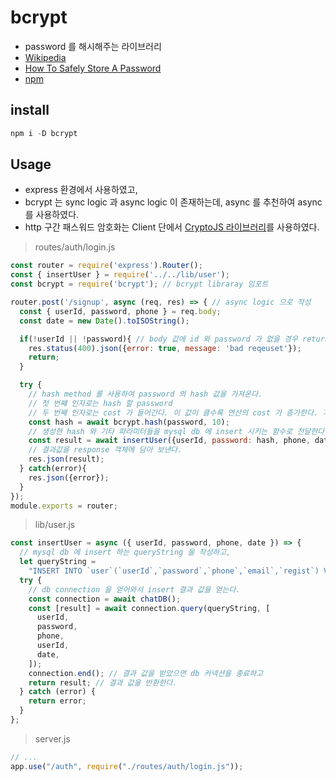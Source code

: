 # bcrypt
+ password 를 해시해주는 라이브러리
+ [Wikipedia](https://en.wikipedia.org/wiki/Bcrypt)
+ [How To Safely Store A Password](https://codahale.com/how-to-safely-store-a-password/)
+ [npm](https://www.npmjs.com/package/bcrypt)

## install
``` javascript
npm i -D bcrypt
```

## Usage
+ express 환경에서 사용하였고,
+ bcrypt 는 sync logic 과 async logic 이 존재하는데, async 를 추천하여 async 를 사용하였다.
+ http 구간 패스워드 암호화는 Client 단에서 [CryptoJS 라이브러리](https://github.com/seodevv/dev-note/blob/main/react/CryptoJS.md)를 사용하였다.
> routes/auth/login.js
``` javascript
const router = require('express').Router();
const { insertUser } = require('../../lib/user');
const bcrypt = require('bcrypt'); // bcrypt libraray 임포트

router.post('/signup', async (req, res) => { // async logic 으로 작성
  const { userId, password, phone } = req.body;
  const date = new Date().toISOString();

  if(!userId || !password){ // body 값에 id 와 password 가 없을 경우 return
    res.status(400).json({error: true, message: 'bad reqeuset'});
    return;
  }

  try {
    // hash method 를 사용하여 password 의 hash 값을 가져온다.
    // 첫 번쨰 인자로는 hash 할 password
    // 두 번째 인자로는 cost 가 들어간다. 이 값이 클수록 연산의 cost 가 증가한다. 기본 값은 10
    const hash = await bcrypt.hash(password, 10); 
    // 생성한 hash 와 기타 파라미터들을 mysql db 에 insert 시키는 함수로 전달한다.
    const result = await insertUser({userId, password: hash, phone, date});
    // 결과값을 response 객체에 담아 보낸다.
    res.json(result);
  } catch(error){
    res.json({error});
  }
});
module.exports = router;
```

> lib/user.js
``` javascript
const insertUser = async ({ userId, password, phone, date }) => {
  // mysql db 에 insert 하는 queryString 을 작성하고,
  let queryString =
    "INSERT INTO `user`(`userId`,`password`,`phone`,`email`,`regist`) VALUES (?, ?, ?, ?, ?)";
  try {
    // db connection 을 얻어와서 insert 결과 값을 얻는다.
    const connection = await chatDB();
    const [result] = await connection.query(queryString, [
      userId,
      password,
      phone,
      userId,
      date,
    ]);
    connection.end(); // 결과 값을 받았으면 db 커넥션을 종료하고
    return result; // 결과 값을 반환한다.
  } catch (error) {
    return error;
  }
};
```

> server.js
``` javascript
// ...
app.use("/auth", require("./routes/auth/login.js"));
```
